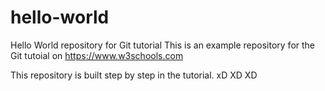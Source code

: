 # hello-world
Hello World repository for Git tutorial
This is an example repository for the Git tutoial on https://www.w3schools.com

This repository is built step by step in the tutorial. xD XD XD


